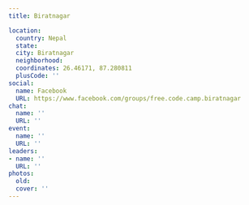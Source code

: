 ```yaml
---
title: Biratnagar

location:
  country: Nepal
  state: 
  city: Biratnagar
  neighborhood: 
  coordinates: 26.46171, 87.280811
  plusCode: ''
social:
  name: Facebook
  URL: https://www.facebook.com/groups/free.code.camp.biratnagar
chat:
  name: ''
  URL: ''
event:
  name: ''
  URL: ''
leaders:
- name: ''
  URL: ''
photos:
  old: 
  cover: ''
---
```

